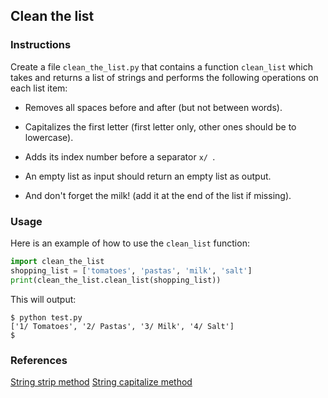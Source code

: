 ## Clean the list

### Instructions

Create a file `clean_the_list.py` that contains a function `clean_list` which takes and returns a list of strings and performs the following operations on each list item:

- Removes all spaces before and after (but not between words).

- Capitalizes the first letter (first letter only, other ones should be to lowercase).

- Adds its index number before a separator `x/ `.

- An empty list as input should return an empty list as output.

- And don't forget the milk! (add it at the end of the list if missing).

### Usage

Here is an example of how to use the `clean_list` function:

```python
import clean_the_list
shopping_list = ['tomatoes', 'pastas', 'milk', 'salt']
print(clean_the_list.clean_list(shopping_list))
```

This will output:

```console
$ python test.py
['1/ Tomatoes', '2/ Pastas', '3/ Milk', '4/ Salt']
$
```

### References

[String strip method](https://www.w3schools.com/python/ref_string_strip.asp)
[String capitalize method](https://www.w3schools.com/python/ref_string_capitalize.asp)
